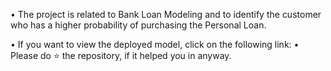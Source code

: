 • The project is related to Bank Loan Modeling and to identify the customer who has a higher probability of purchasing the Personal Loan.

• If you want to view the deployed model, click on the following link:
• Please do ⭐ the repository, if it helped you in anyway.
